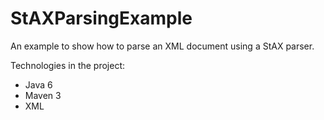 StAXParsingExample
==================

An example to show how to parse an XML document using a StAX parser.

Technologies in the project:
* Java 6
* Maven 3
* XML